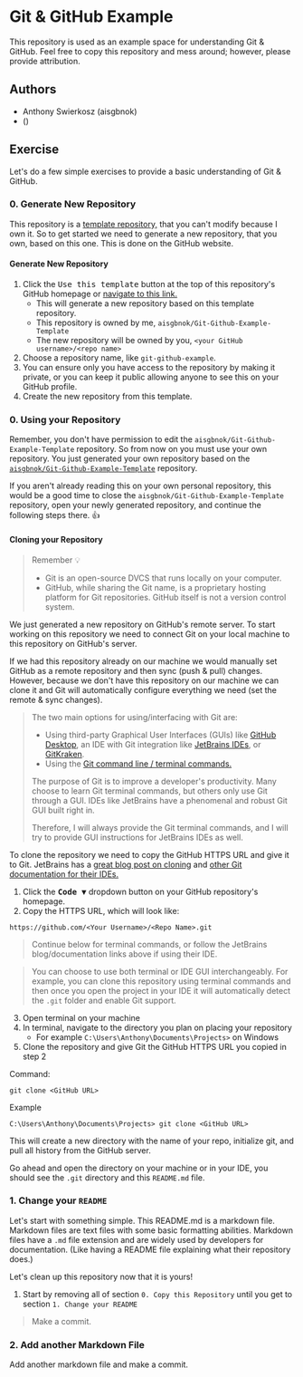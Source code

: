 # Git & GitHub Example

This repository is used as an example space for understanding Git & GitHub. Feel free to copy this
repository and mess around; however, please provide attribution.

## Authors

- Anthony Swierkosz (aisgbnok)
- <name> (<GitHub username>)

## Exercise

Let's do a few simple exercises to provide a basic understanding of Git & GitHub.

### 0. Generate New Repository

This repository is
a [template repository,](https://docs.github.com/repositories/creating-and-managing-repositories/creating-a-repository-from-a-template)
that you can't modify because I own it. So to get started we need to generate a new repository, that
you own, based on this one. This is done on the GitHub website.

#### Generate New Repository

1. Click the <kbd>Use this template</kbd> button at the top of this repository's GitHub homepage
   or [navigate to this link.](https://github.com/aisgbnok/Git-Github-Example-Template/generate)
    - This will generate a new repository based on this template repository.
    - This repository is owned by me, `aisgbnok/Git-Github-Example-Template`
    - The new repository will be owned by you, `<your GitHub username>/<repo name> `
2. Choose a repository name, like `git-github-example`.
3. You can ensure only you have access to the repository by making it private, or you can keep it
   public allowing anyone to see this on your GitHub profile.
4. Create the new repository from this template.

### 0. Using your Repository

Remember, you don't have permission to edit the `aisgbnok/Git-Github-Example-Template` repository.
So from now on you must use your own repository. You just generated your own repository based on
the [`aisgbnok/Git-Github-Example-Template`](https://github.com/aisgbnok/Git-Github-Example-Template)
repository.

If you aren't already reading this on your own personal repository, this would be a good time to
close the `aisgbnok/Git-Github-Example-Template` repository, open your newly generated repository,
and continue the following steps there. 👍

#### Cloning your Repository

> Remember 💡
>
> - Git is an open-source DVCS that runs locally on your computer.
> - GitHub, while sharing the Git name, is a proprietary hosting platform for Git repositories. GitHub itself is not a version control system.

We just generated a new repository on GitHub's remote server. To start working on this repository we
need to connect Git on your local machine to this repository on GitHub's server.

If we had this repository already on our machine we would manually set GitHub as a remote repository
and then sync (push & pull) changes. However, because we don't have this repository on our machine
we can clone it and Git will automatically configure everything we need (set the remote & sync
changes).

> The two main options for using/interfacing with Git are:
>
> - Using third-party Graphical User Interfaces (GUIs) like [GitHub Desktop](https://desktop.github.com/), an IDE with Git integration like [JetBrains IDEs](https://www.jetbrains.com/), or [GitKraken](https://www.gitkraken.com/).
> - Using the [Git command line / terminal commands.](https://git-scm.com/docs/git)
>
> The purpose of Git is to improve a developer's productivity. Many choose to learn Git terminal
> commands, but others only use Git through a GUI. IDEs like JetBrains have a phenomenal and robust
> Git GUI built right in.
>
> Therefore, I will always provide the Git terminal commands, and I will try to provide GUI
> instructions for JetBrains IDEs as well.

To clone the repository we need to copy the GitHub HTTPS URL and give it to Git. JetBrains has
a [great blog post on cloning](https://blog.jetbrains.com/idea/2020/10/clone-a-project-from-github/)
and [other Git documentation for their IDEs.](https://www.jetbrains.com/help/idea/set-up-a-git-repository.html)

1. Click the <kbd>**Code** ▼</kbd> dropdown button on your GitHub repository's homepage.
2. Copy the HTTPS URL, which will look like:

```
https://github.com/<Your Username>/<Repo Name>.git
```

> Continue below for terminal commands, or follow the JetBrains blog/documentation links above if using their IDE.

> You can choose to use both terminal or IDE GUI interchangeably. For example, you can clone this repository using terminal commands and then once you open the project in your IDE it will automatically detect the `.git` folder and enable Git support.

3. Open terminal on your machine
4. In terminal, navigate to the directory you plan on placing your repository
    - For example `C:\Users\Anthony\Documents\Projects>` on Windows
5. Clone the repository and give Git the GitHub HTTPS URL you copied in step 2

Command:

```
git clone <GitHub URL>
```

Example

```
C:\Users\Anthony\Documents\Projects> git clone <GitHub URL>
```

This will create a new directory with the name of your repo, initialize git, and pull all history
from the GitHub server.

Go ahead and open the directory on your machine or in your IDE, you should see the `.git` directory
and this `README.md` file.

### 1. Change your `README`

Let's start with something simple. This README.md is a markdown file. Markdown files are text files
with some basic formatting abilities. Markdown files have a `.md` file extension and are widely used
by developers for documentation. (Like having a README file explaining what their repository does.)

Let's clean up this repository now that it is yours!

1. Start by removing all of section `0. Copy this Repository` until you get to
   section `1. Change your README`

> Make a commit.

### 2. Add another Markdown File

Add another markdown file and make a commit.